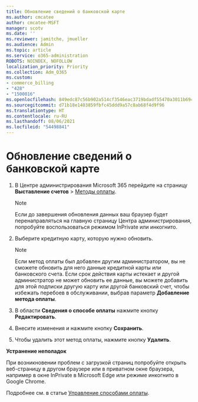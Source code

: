```yaml
---
title: Обновление сведений о банковской карте
ms.author: cmcatee
author: cmcatee-MSFT
manager: scotv
ms.date: ''
ms.reviewer: jamitche, jmueller
ms.audience: Admin
ms.topic: article
ms.service: o365-administration
ROBOTS: NOINDEX, NOFOLLOW
localization_priority: Priority
ms.collection: Adm_O365
ms.custom:
- commerce_billing
- "428"
- "1500016"
ms.openlocfilehash: 849edc87c56b902a514cf3546eac3719bdadf55470a3011b694182b1e22e2433
ms.sourcegitcommit: d71b18e1403859fbfc45ddd9a57c8ab68f4d9f96
ms.translationtype: HT
ms.contentlocale: ru-RU
ms.lasthandoff: 08/06/2021
ms.locfileid: "54498841"
---
```

# <a name="update-credit-card-information"></a>Обновление сведений о банковской карте

1. В Центре администрирования Microsoft 365 перейдите на страницу **Выставление счетов** \> [Методы оплаты](https://go.microsoft.com/fwlink/p/?linkid=2018806).

    > [!NOTE]
    > Если до завершения обновления данных ваш браузер будет перенаправляться на главную страницу Центра администрирования, попробуйте воспользоваться режимом InPrivate или инкогнито.
  
2. Выберите кредитную карту, которую нужно обновить.

    > [!NOTE]
    > Если метод оплаты был добавлен другим администратором, вы не сможете обновить для него данные кредитной карты или банковского счета. Если срок действия карты истекает и другой администратор не может обновить ее данные, вы можете добавить для этой подписки другую карту или другой банковский счет, чтобы избежать перебоев в обслуживании, выбрав параметр **Добавление метода оплаты**.
  
3. В области **Сведения о способе оплаты** нажмите кнопку **Редактировать**.

4. Внесите изменения и нажмите кнопку **Сохранить**.

5. Чтобы удалить этот метод оплаты, нажмите кнопку **Удалить**.

**Устранение неполадок**

При возникновении проблем с загрузкой страниц попробуйте открыть веб-страницу в другом браузере или в приватном окне браузера, например в окне InPrivate в Microsoft Edge или режиме инкогнито в Google Chrome. 

Подробнее см. в статье [Управление способами оплаты](/microsoft-365/commerce/billing-and-payments/manage-payment-methods).